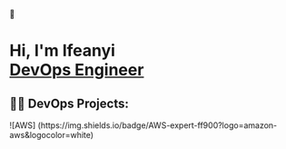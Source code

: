  👋

<h1>Hi, I'm Ifeanyi <br/><a href=>DevOps Engineer</a> 

<h2>👨‍💻 DevOps Projects:</h2>
 ![AWS] (https://img.shields.io/badge/AWS-expert-ff900?logo=amazon-aws&logocolor=white)

<!--
Here are some ideas to get you started:

- 🔭 I’m currently working on ...
- 🌱 I’m currently learning ...
- 👯 I’m looking to collaborate on ...
- 🤔 I’m looking for help with ...
- 💬 Ask me about ...
- 📫 How to reach me: ...
- 😄 Pronouns: ...
- ⚡ Fun fact: ...
-->
